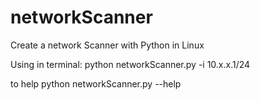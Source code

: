 ﻿# networkScanner
Create a network Scanner with Python in Linux

Using in terminal: python networkScanner.py -i 10.x.x.1/24

to help python networkScanner.py --help  
